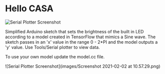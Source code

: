# Hello CASA

![Serial Plotter Screenshot](images/cosine.gif)

Simplified Arduino sketch that sets the brightness of the built in LED according to a model created in TensorFlow that mimics a Sine wave.
The sketch passes in an 'x' value in the range 0 - 2*PI and the model outputs a 'y' value. Use Tools/Serial plotter to view data.

To use your own model update the model.cc file.

![Serial Plotter Screenshot](images/Screenshot 2021-02-02 at 10.57.29.png)
